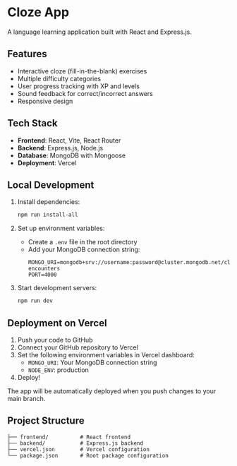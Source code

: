 # Cloze App

A language learning application built with React and Express.js.

## Features

- Interactive cloze (fill-in-the-blank) exercises
- Multiple difficulty categories
- User progress tracking with XP and levels
- Sound feedback for correct/incorrect answers
- Responsive design

## Tech Stack

- **Frontend**: React, Vite, React Router
- **Backend**: Express.js, Node.js
- **Database**: MongoDB with Mongoose
- **Deployment**: Vercel

## Local Development

1. Install dependencies:
   ```bash
   npm run install-all
   ```

2. Set up environment variables:
   - Create a `.env` file in the root directory
   - Add your MongoDB connection string:
     ```
     MONGO_URI=mongodb+srv://username:password@cluster.mongodb.net/cloze-encounters
     PORT=4000
     ```

3. Start development servers:
   ```bash
   npm run dev
   ```

## Deployment on Vercel

1. Push your code to GitHub
2. Connect your GitHub repository to Vercel
3. Set the following environment variables in Vercel dashboard:
   - `MONGO_URI`: Your MongoDB connection string
   - `NODE_ENV`: production
4. Deploy!

The app will be automatically deployed when you push changes to your main branch.

## Project Structure

```
├── frontend/          # React frontend
├── backend/           # Express.js backend
├── vercel.json        # Vercel configuration
└── package.json       # Root package configuration
```
